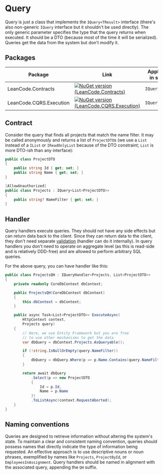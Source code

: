# Query

Query is just a class that implements the `IQuery<TResult>` interface (there's also non-generic `IQuery` interface but it shouldn't be used directly). The only generic parameter specifies the type that the query returns when executed. It should be a DTO (because most of the time it will be serialized). Queries get the data from the system but don't modify it.

## Packages

| Package | Link | Application in section |
| --- | ----------- | ----------- |
| LeanCode.Contracts | [![NuGet version (LeanCode.Contracts)](https://img.shields.io/nuget/vpre/LeanCode.Contracts.svg?style=flat-square)](https://www.nuget.org/packages/LeanCode.Contracts/2.0.0-preview.3/) | `IQuery` |
| LeanCode.CQRS.Execution | [![NuGet version (LeanCode.CQRS.Execution)](https://img.shields.io/nuget/vpre/LeanCode.CQRS.Execution.svg?style=flat-square)](https://www.nuget.org/packages/LeanCode.CQRS.Execution/8.0.2260-preview/) | `IQueryHandler` |

## Contract

Consider the query that finds all projects that match the name filter. It may be called anonymously and returns a list of `ProjectDTO`s (we use a `List` instead of a `IList` or `IReadOnlyList` because of the DTO constraint; `List` is more DTO-ish than any interface):

```csharp
public class ProjectDTO
{
    public string Id { get; set; }
    public string Name { get; set; }
}

[AllowUnauthorized]
public class Projects : IQuery<List<ProjectDTO>>
{
    public string? NameFilter { get; set; }
}
```

## Handler

Query handlers execute queries. They should not have any side effects but can return data back to the client. Since they can return data to the client, they don't need separate [validation] (handler can do it internally). In query handlers you don't need to operate on aggregate level (as this is read-side and is relatively DDD-free) and are allowed to perform arbitrary SQL queries.

For the above query, you can have handler like this:

```csharp
public class ProjectsQH : IQueryHandler<Projects, List<ProjectDTO>>
{
    private readonly CoreDbContext dbContext;

    public ProjectsQH(CoreDbContext dbContext)
    {
        this.dbContext = dbContext;
    }

    public async Task<List<ProjectDTO>> ExecuteAsync(
        HttpContext context,
        Projects query)
    {
        // Here, we use Entity Framework but you are free
        // to use other mechanisms to get the data
        var dbQuery = dbContext.Projects.AsQueryable();

        if (!string.IsNullOrEmpty(query.NameFilter))
        {
            dbQuery = dbQuery.Where(p => p.Name.Contains(query.NameFilter));
        }

        return await dbQuery
            .Select(p => new ProjectDTO
            {
                Id = p.Id,
                Name = p.Name
            })
            .ToListAsync(context.RequestAborted);
    }
}
```

## Naming conventions

Queries are designed to retrieve information without altering the system's state. To maintain a clear and consistent naming convention, queries should possess names that directly indicate the type of information being requested. An effective approach is to use descriptive nouns or noun phrases, exemplified by names like `Projects`, `ProjectById`, or `EmployeesInAssignment`. Query handlers should be named in alignment with the associated query, appending the `QH` suffix.

[validation]: ../validation/index.md
